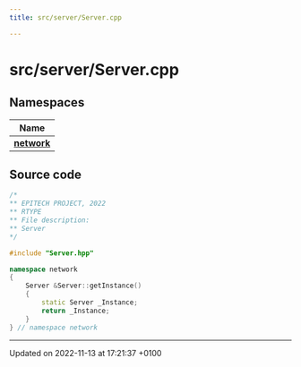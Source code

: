 ```yaml
---
title: src/server/Server.cpp

---
```


# src/server/Server.cpp



## Namespaces

| Name           |
| -------------- |
| **[network](Namespaces/namespacenetwork.md)**  |




## Source code

```cpp
/*
** EPITECH PROJECT, 2022
** RTYPE
** File description:
** Server
*/

#include "Server.hpp"

namespace network
{
    Server &Server::getInstance()
    {
        static Server _Instance;
        return _Instance;
    }
} // namespace network
```


-------------------------------

Updated on 2022-11-13 at 17:21:37 +0100
